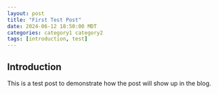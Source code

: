 ```yaml
---
layout: post
title: "First Test Post"
date: 2024-06-12 18:50:00 MDT
categories: category1 category2
tags: [introduction, test]
---
```


## Introduction

This is a test post to demonstrate how the post will show up in the blog.
